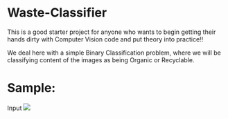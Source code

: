 # Waste-Classifier
This is a good starter project for anyone who wants to begin getting their hands dirty with Computer Vision code and put theory into practice!!

We deal here with a simple Binary Classification problem, where we will be classifying content of the images as being Organic or Recyclable.

# Sample:

Input
![](input.png)


